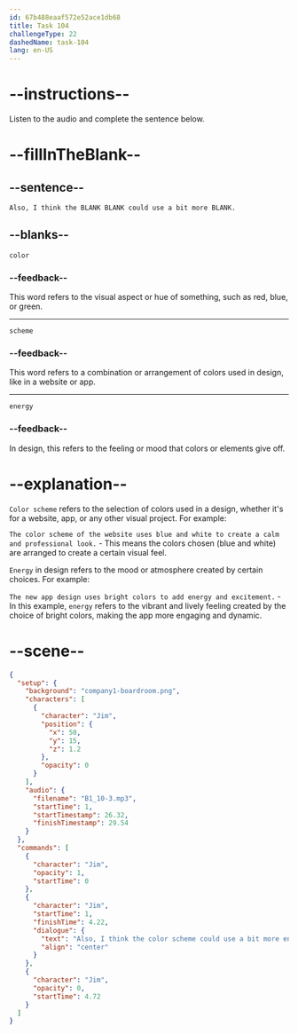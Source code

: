 ```yaml
---
id: 67b488eaaf572e52ace1db68
title: Task 104
challengeType: 22
dashedName: task-104
lang: en-US
---
```


<!-- (audio) Jim: Also, I think the color scheme could use a bit more energy. -->

# --instructions--

Listen to the audio and complete the sentence below.

# --fillInTheBlank--

## --sentence--

`Also, I think the BLANK BLANK could use a bit more BLANK.`

## --blanks--

`color`

### --feedback--

This word refers to the visual aspect or hue of something, such as red, blue, or green.

---

`scheme`

### --feedback--

This word refers to a combination or arrangement of colors used in design, like in a website or app.

---

`energy`

### --feedback--

In design, this refers to the feeling or mood that colors or elements give off.

# --explanation--

`Color scheme` refers to the selection of colors used in a design, whether it's for a website, app, or any other visual project. For example:

`The color scheme of the website uses blue and white to create a calm and professional look.` - This means the colors chosen (blue and white) are arranged to create a certain visual feel.

`Energy` in design refers to the mood or atmosphere created by certain choices. For example:

`The new app design uses bright colors to add energy and excitement.` - In this example, `energy` refers to the vibrant and lively feeling created by the choice of bright colors, making the app more engaging and dynamic.

# --scene--

```json
{
  "setup": {
    "background": "company1-boardroom.png",
    "characters": [
      {
        "character": "Jim",
        "position": {
          "x": 50,
          "y": 15,
          "z": 1.2
        },
        "opacity": 0
      }
    ],
    "audio": {
      "filename": "B1_10-3.mp3",
      "startTime": 1,
      "startTimestamp": 26.32,
      "finishTimestamp": 29.54
    }
  },
  "commands": [
    {
      "character": "Jim",
      "opacity": 1,
      "startTime": 0
    },
    {
      "character": "Jim",
      "startTime": 1,
      "finishTime": 4.22,
      "dialogue": {
        "text": "Also, I think the color scheme could use a bit more energy.",
        "align": "center"
      }
    },
    {
      "character": "Jim",
      "opacity": 0,
      "startTime": 4.72
    }
  ]
}
```
